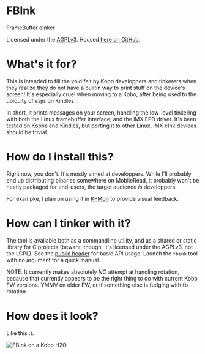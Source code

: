 # FBInk
FrameBuffer eInker

Licensed under the [AGPLv3](/LICENSE).
Housed [here on GitHub](https://github.com/NiLuJe/FBInk).

# What's it for?

This is intended to fill the void felt by Kobo developpers and tinkerers when they realize they do not have a builtin way to print stuff on the device's screen!
It's especially cruel when moving to a Kobo, after being used to the ubiquity of `eips` on Kindles...

In short, it prints messages on your screen, handling the low-level tinkering with both the Linux framebuffer interface, and the iMX EPD driver.
It's been tested on Kobos and Kindles, but porting it to other Linux, iMX eInk devices should be trivial.

# How do I install this?

Right now, you don't. It's mostly aimed at developpers.
While I'll probably end up distributing binaries somewhere on MobileRead, it probably won't be neatly packaged for end-users, the target audience *is* developpers.

For exampke, I plan on using it in [KFMon](https://github.com/NiLuJe/kfmon) to provide visual feedback.

# How can I tinker with it?

The tool is available both as a commandline utility, and as a shared or static library for C projects (beware, though, it's licensed under the AGPLv3, not the LGPL).
See the [public header](fbink.h) for basic API usage.
Launch the `fbink` tool with no argument for a quick manual.

NOTE: It currently makes absolutely *NO* attempt at handling rotation, because that currently appears to be the right thing to do with current Kobo FW versions.
YMMV on older FW, or if something else is fudging with fb rotation.

# How does it look?

Like this :).

![FBInk on a Kobo H2O](https://raw.githubusercontent.com/NiLuJe/FBInk/master/fbink_readme.png)
